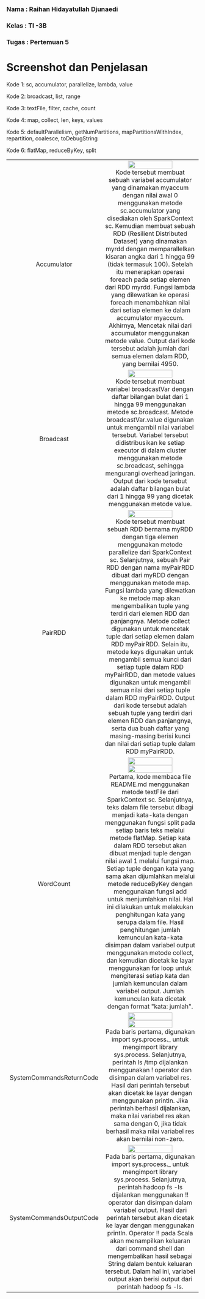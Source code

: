 ### **Nama**      : Raihan Hidayatullah Djunaedi
### **Kelas**     : TI -3B
### **Tugas**      : Pertemuan 5

# Screenshot dan Penjelasan
Kode 1: sc, accumulator, parallelize, lambda, value
 

Kode 2: broadcast, list, range


Kode 3: textFile, filter, cache, count


Kode 4: map, collect, len, keys, values


Kode 5: defaultParallelism, getNumPartitions, mapPartitionsWithIndex, repartition, coalesce, toDebugString


Kode 6: flatMap, reduceByKey, split
<table>
  <tr align="center">
    <td>
    Accumulator
    <td> <img src="https://user-images.githubusercontent.com/95725937/227154198-9bc0d6b6-d351-4df0-a201-d85b6f42fe16.png" width=70% height=70%><br>
        Kode tersebut membuat sebuah variabel accumulator yang dinamakan myaccum dengan nilai awal 0 menggunakan metode sc.accumulator yang disediakan oleh SparkContext sc. Kemudian membuat sebuah RDD (Resilient Distributed Dataset) yang dinamakan myrdd dengan memparallelkan kisaran angka dari 1 hingga 99 (tidak termasuk 100). Setelah itu menerapkan operasi foreach pada setiap elemen dari RDD myrdd. Fungsi lambda yang dilewatkan ke operasi foreach menambahkan nilai dari setiap elemen ke dalam accumulator myaccum. Akhirnya, Mencetak nilai dari accumulator menggunakan metode value. Output dari kode tersebut adalah jumlah dari semua elemen dalam RDD, yang bernilai 4950.
    </td>
    </td>
    </tr>
    <tr align="center">
    <td>    
    Broadcast
    <td><img src="https://user-images.githubusercontent.com/95725937/227154393-c896915a-a461-4193-bf72-1d5cf854e493.png" width=70% height=70%><br>
  Kode tersebut membuat variabel broadcastVar dengan daftar bilangan bulat dari 1 hingga 99 menggunakan metode sc.broadcast. Metode broadcastVar.value digunakan untuk mengambil nilai variabel tersebut. Variabel tersebut didistribusikan ke setiap executor di dalam cluster menggunakan metode sc.broadcast, sehingga mengurangi overhead jaringan. Output dari kode tersebut adalah daftar bilangan bulat dari 1 hingga 99 yang dicetak menggunakan metode value.
  </td>
    </td>
    </tr>
    <tr align="center">
    <td>
    PairRDD
    <td><img src="https://user-images.githubusercontent.com/95725937/227154401-7b816658-e21d-44ba-8156-ec19e3f97f41.png" width=70% height=70%><br>
      Kode tersebut membuat sebuah RDD bernama myRDD dengan tiga elemen menggunakan metode parallelize dari SparkContext sc. Selanjutnya, sebuah Pair RDD dengan nama myPairRDD dibuat dari myRDD dengan menggunakan metode map. Fungsi lambda yang dilewatkan ke metode map akan mengembalikan tuple yang terdiri dari elemen RDD dan panjangnya. Metode collect digunakan untuk mencetak tuple dari setiap elemen dalam RDD myPairRDD. Selain itu, metode keys digunakan untuk mengambil semua kunci dari setiap tuple dalam RDD myPairRDD, dan metode values digunakan untuk mengambil semua nilai dari setiap tuple dalam RDD myPairRDD. Output dari kode tersebut adalah sebuah tuple yang terdiri dari elemen RDD dan panjangnya, serta dua buah daftar yang masing-masing berisi kunci dan nilai dari setiap tuple dalam RDD myPairRDD.
  </td>
    </td>
    </tr>
    <tr align="center">
    <td>
    WordCount
    <td>
      <img src="https://user-images.githubusercontent.com/95725937/227154712-aae7c89b-8240-4850-b369-4407c315bb0b.png" width=70% height=70%>
      <img src="https://user-images.githubusercontent.com/95725937/227154745-a9869069-51da-48c7-aed3-b0dae5d12bc2.png" width=70% height=70%><br>
      Pertama, kode membaca file README.md menggunakan metode textFile dari SparkContext sc. Selanjutnya, teks dalam file tersebut dibagi menjadi kata-kata dengan menggunakan fungsi split pada setiap baris teks melalui metode flatMap. Setiap kata dalam RDD tersebut akan dibuat menjadi tuple dengan nilai awal 1 melalui fungsi map. Setiap tuple dengan kata yang sama akan dijumlahkan melalui metode reduceByKey dengan menggunakan fungsi add untuk menjumlahkan nilai. Hal ini dilakukan untuk melakukan penghitungan kata yang serupa dalam file. Hasil penghitungan jumlah kemunculan kata-kata disimpan dalam variabel output menggunakan metode collect, dan kemudian dicetak ke layar menggunakan for loop untuk mengiterasi setiap kata dan jumlah kemunculan dalam variabel output. Jumlah kemunculan kata dicetak dengan format "kata: jumlah".
  </td>
    </td>
    </tr>
    <tr align="center">
    <td>
    SystemCommandsReturnCode
         <td>
      <img src="https://user-images.githubusercontent.com/95725937/227154750-cac14af7-38f3-4299-a129-af5fc647b84d.png" width=70% height=70%>
      <img src="https://user-images.githubusercontent.com/95725937/227154756-ac2e8841-1026-4fc9-92ea-dd7dbf2a0018.png" width=70% height=70%><br>
           Pada baris pertama, digunakan import sys.process._ untuk mengimport library sys.process. Selanjutnya, perintah ls /tmp dijalankan menggunakan ! operator dan disimpan dalam variabel res. Hasil dari perintah tersebut akan dicetak ke layar dengan menggunakan println. Jika perintah berhasil dijalankan, maka nilai variabel res akan sama dengan 0, jika tidak berhasil maka nilai variabel res akan bernilai non-zero.
  </td>
    </td>    
    </tr>
    <tr align="center">
    <td>
    SystemCommandsOutputCode
    <td><img src="https://user-images.githubusercontent.com/95725937/227155533-dab87547-c883-4fa5-a191-0cc1f191dc7c.png" width=70% height=70%> <br>
  Pada baris pertama, digunakan import sys.process._ untuk mengimport library sys.process. Selanjutnya, perintah hadoop fs -ls dijalankan menggunakan !! operator dan disimpan dalam variabel output. Hasil dari perintah tersebut akan dicetak ke layar dengan menggunakan println. Operator !! pada Scala akan menampilkan keluaran dari command shell dan mengembalikan hasil sebagai String dalam bentuk keluaran tersebut. Dalam hal ini, variabel output akan berisi output dari perintah hadoop fs -ls.
  </td>
   </tr>
 </table>
